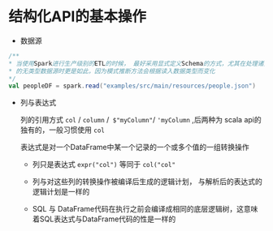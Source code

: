 # 结构化API的基本操作

* 数据源

```scala
/**
* 当使用Spark进行生产级别的ETL的时候， 最好采用显式定义Schema的方式，尤其在处理诸如CSV和JSON之类
* 的无类型数据源时更是如此，因为模式推断方法会根据读入数据类型而变化
*/
val peopleDF = spark.read("examples/src/main/resources/people.json")
```

* 列与表达式


  列的引用方式 `col` / `column` /` $"myColumn"`/ `'myColumn` ,后两种为 scala api的独有的，一般习惯使用 `col`

  表达式是对一个DataFrame中某一个记录的一个或多个值的一组转换操作

    * 列只是表达式 `expr("col")` 等同于 `col("col"`

	* 列与对这些列的转换操作被编译后生成的逻辑计划， 与解析后的表达式的逻辑计划是一样的

	* SQL 与 DataFrame代码在执行之前会编译成相同的底层逻辑树，这意味着SQL表达式与DataFrame代码的性是一样的
